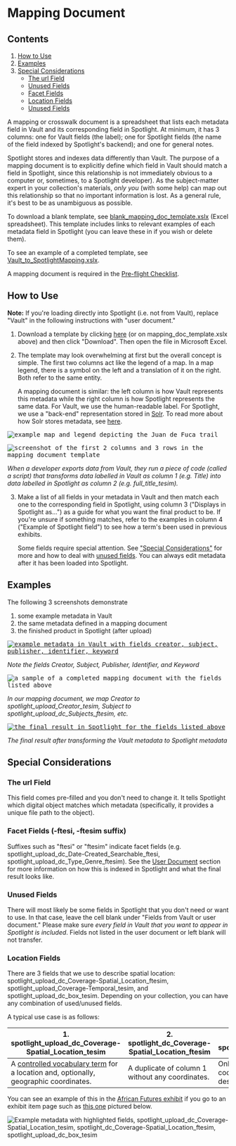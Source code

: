 # Mapping Document

## Contents
1. [How to Use](#how-to-use)
2. [Examples](#examples)
3. [Special Considerations](#special-considerations)
   * [The url Field](#the-url-field)
   * [Unused Fields](#unused-fields)
   * [Facet Fields](#facet-fields-ftesi-ftesim-suffix)
   * [Location Fields](#location-fields)
   * [Unused Fields](#unused-fields)

A mapping or crosswalk document is a spreadsheet that lists each metadata field in Vault and its corresponding field in Spotlight. At minimum, it has 3 columns: one for Vault fields (the label); one for Spotlight fields (the name of the field indexed by Spotlight's backend); and one for general notes.

Spotlight stores and indexes data differently than Vault. The purpose of a mapping document is to explicitly define which field in Vault should match a field in Spotlight, since this relationship is not immediately obvious to a computer or, sometimes, to a Spotlight developer). As the subject-matter expert in your collection's materials, *only you* (with some help) can map out this relationship so that no important information is lost. As a general rule, it's best to be as unambiguous as possible.

To download a blank template, see [blank_mapping_doc_template.xslx](blank_mapping_doc_template.xslx) (Excel spreadsheet). This template includes links to relevant examples of each metadata field in Spotlight (you can leave these in if you wish or delete them).

To see an example of a completed template, see [Vault_to_SpotlightMapping.xslx](Vault_to_SpotlightMapping.xslx).

A mapping document is required in the [Pre-flight Checklist](../pre-flight_checklist/README.md).

## How to Use

**Note:** If you're loading directly into Spotlight (i.e. not from Vault), replace "Vault" in the following instructions with "user document."

1. Download a template by clicking [here](https://github.com/UVicLibrary/VaultToSpotlight/blob/master/mapping_document/blank_mapping_doc_template.xlsx) (or on mapping_doc_template.xslx above) and then click "Download". Then open the file in Microsoft Excel.  

2. The template may look overwhelming at first but the overall concept is simple. The first two columns act like the legend of a map. In a map legend, there is a symbol on the left and a translation of it on the right. Both refer to the same entity.  

   A mapping document is similar: the left column is how Vault represents this metadata while the right column is how Spotlight represents the same data. For Vault, we use the human-readable label. For Spotlight, we use a "back-end" representation stored in [Solr](../glossary/README.md#solr). To read more about how Solr stores metadata, see [here](../user_document/README.md#how-solr-indexes-metadata).

<kbd>![example map and legend depicting the Juan de Fuca trail](map_legend.jpg)</kbd>  

<kbd>![screenshot of the first 2 columns and 3 rows in the mapping document template](first_three_rows.png)</kbd>  

*When a developer exports data from Vault, they run a piece of code (called a script) that transforms data labelled in Vault as column 1 (e.g. Title) into data labelled in Spotlight as column 2 (e.g. full_title_tesim).*

3. Make a list of all fields in your metadata in Vault and then match each one to the corresponding field in Spotlight, using column 3 ("Displays in Spotlight as...") as a guide for what you want the final product to be. If you're unsure if something matches, refer to the examples in column 4 ("Example of Spotlight field") to see how a term's been used in previous exhibits.  

   Some fields require special attention. See ["Special Considerations"](#special-considerations) for more and how to deal with [unused fields](#unused-fields). You can always edit metadata after it has been loaded into Spotlight.

## Examples

The following 3 screenshots demonstrate

  1. some example metadata in Vault
  2. the same metadata defined in a mapping document
  3. the finished product in Spotlight (after upload)

<a href="https://iaff.library.uvic.ca/concern/iaff_works/e5f0a67c-d547-4d54-8a1e-b7e942254f3d"><kbd><img src="vault_metadata_example.png" alt="example metadata in Vault with fields creator, subject, publisher, identifier, keyword"/></kbd></a>  

*Note the fields Creator, Subject, Publisher, Identifier, and Keyword*

<kbd><img src="mapping_doc_filled_example.png" alt="a sample of a completed mapping document with the fields listed above" /></kbd>  

*In our mapping document, we map Creator to spotlight_upload_Creator_tesim, Subject to spotlight_upload_dc_Subjects_ftesim, etc.*

<a href="https://exhibits.library.uvic.ca/spotlight/iaff/catalog/17-16736"><kbd><img src="spotlight_metadata_example.png" alt="the final result in Spotlight for the fields listed above"/></kbd></a>  

*The final result after transforming the Vault metadata to Spotlight metadata*

## Special Considerations

### The url Field

This field comes pre-filled and you don't need to change it. It tells Spotlight which digital object matches which metadata (specifically, it provides a unique file path to the object).

### Facet Fields (-ftesi, -ftesim suffix)

Suffixes such as "ftesi" or "ftesim" indicate facet fields (e.g. spotlight_upload_dc_Date-Created_Searchable_ftesi, spotlight_upload_dc_Type_Genre_ftesim). See the [User Document](../user_document/README.md#facet-fields) section for more information on how this is indexed in Spotlight and what the final result looks like.

### Unused Fields

There will most likely be some fields in Spotlight that you don't need or want to use. In that case, leave the cell blank under "Fields from Vault or user document." Please make sure *every field in Vault that you want to appear in Spotlight is included*. Fields not listed in the user document or left blank will not transfer.

### Location Fields

There are 3 fields that we use to describe spatial location: spotlight_upload_dc_Coverage-Spatial_Location_ftesim, spotlight_upload_Coverage-Temporal_tesim, and spotlight_upload_dc_box_tesim. Depending on your collection, you can have any combination of used/unused fields.

A typical use case is as follows:  

| 1. spotlight_upload_dc_Coverage-Spatial_Location_tesim | 2. spotlight_dc_Coverage-Spatial_Location_ftesim | 3. spotlight_upload_dc_box_tesim |
| --------------------------------------------------- | --------------------------------------------- | ----------------------------- |
| A [controlled vocabulary term](../glossary/README.md) for a location and, optionally, geographic coordinates. | A duplicate of column 1 without any coordinates. | Only the geographic coordinates of the location described in columns 1. |

You can see an example of this in the [African Futures exhibit](https://exhibits.library.uvic.ca/spotlight/iaff) if you go to an exhibit item page such as [this one](https://exhibits.library.uvic.ca/spotlight/iaff/catalog/17-16738) pictured below.

![Example metadata with highlighted fields, spotlight_upload_dc_Coverage-Spatial_Location_tesim, spotlight_dc_Coverage-Spatial_Location_ftesim, spotlight_upload_dc_box_tesim ](example_location_fields.png)
